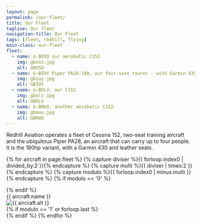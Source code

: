 ```yaml
---
layout: page
permalink: /our-fleet/
title: Our Fleet
tagline: Our fleet
navigation-title: Our Fleet
tags: [fleet, redhill, flying]
main-class: our-fleet
fleet:
  - name: G-BOSO our aerobatic C152
    img: gboso.jpg
    alt: GBOSO
  - name: G-BIUY Piper PA28-180, our four-seat tourer - with Garmin 430 & leather seats
    img: gbiuy.jpg
    alt: GBIUY
  - name: G-BOLV, our C152
    img: gbolv.jpg
    alt: GBOLV
  - name: G-BMUO, another aerobatic C152
    img: gbmuo.jpg
    alt: GBMUO
---
```


Redhill Aviation operates a fleet of Cessna 152, two-seat training aircraft and the ubiquitous Piper PA28, an aircraft that can carry up to four people. It is the 180hp variant, with a Garmin 430 and leather seats.

{% for aircraft in page.fleet %}
{% capture diviser %}{{ forloop.index0 | divided_by:2 }}{% endcapture %}
{% capture multi %}{{ diviser | times:2 }}{% endcapture %}
{% capture modulo %}{{ forloop.index0 | minus:multi }}{% endcapture %}
{% if modulo == '0' %}
<div class="fleet-row">
{% endif %}
<div class="fleet-aircraft fleet-{% cycle 'left', 'right' %}">
<div class="fleet-name">{{ aircraft.name }}</div>
<div class="fleet-img">
<img src="{{ site.url }}/images/our-fleet/{{ aircraft.img }}" alt="{{ aircraft.alt }}"/>
</div>
</div>
{% if modulo == '1' or forloop.last %}
</div>
{% endif %}
{% endfor %}

